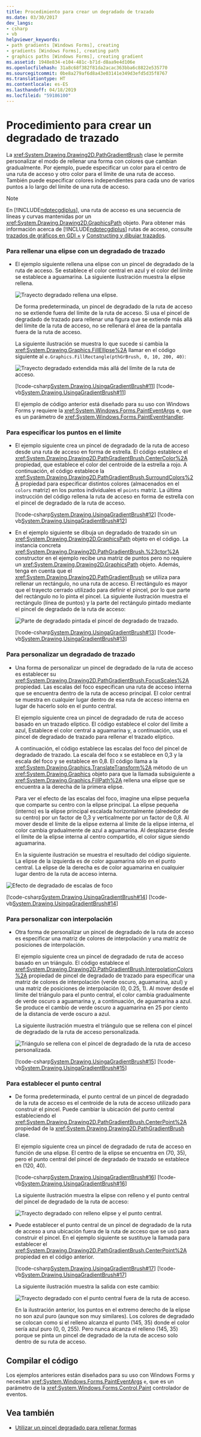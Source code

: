 ```yaml
---
title: Procedimiento para crear un degradado de trazado
ms.date: 03/30/2017
dev_langs:
- csharp
- vb
helpviewer_keywords:
- path gradients [Windows Forms], creating
- gradients [Windows Forms], creating path
- graphics paths [Windows Forms], creating gradient
ms.assetid: 1948e834-e104-481c-b71d-d8aa9e4d106e
ms.openlocfilehash: 31a8c68f382f81da2acac363bba6c8822e535770
ms.sourcegitcommit: 0be8a279af6d8a43e03141e349d3efd5d35f8767
ms.translationtype: HT
ms.contentlocale: es-ES
ms.lasthandoff: 04/18/2019
ms.locfileid: "59186100"
---
```

# <a name="how-to-create-a-path-gradient"></a>Procedimiento para crear un degradado de trazado
La <xref:System.Drawing.Drawing2D.PathGradientBrush> clase le permite personalizar el modo de rellenar una forma con colores que cambian gradualmente. Por ejemplo, puede especificar un color para el centro de una ruta de acceso y otro color para el límite de una ruta de acceso. También puede especificar colores independientes para cada uno de varios puntos a lo largo del límite de una ruta de acceso.  
  
> [!NOTE]
>  En [!INCLUDE[ndptecgdiplus](../../../../includes/ndptecgdiplus-md.md)], una ruta de acceso es una secuencia de líneas y curvas mantenidas por un <xref:System.Drawing.Drawing2D.GraphicsPath> objeto. Para obtener más información acerca de [!INCLUDE[ndptecgdiplus](../../../../includes/ndptecgdiplus-md.md)] rutas de acceso, consulte [trazados de gráficos en GDI +](graphics-paths-in-gdi.md) y [Constructing y dibujar trazados](constructing-and-drawing-paths.md).  
  
### <a name="to-fill-an-ellipse-with-a-path-gradient"></a>Para rellenar una elipse con un degradado de trazado  
  
-   El ejemplo siguiente rellena una elipse con un pincel de degradado de la ruta de acceso. Se establece el color central en azul y el color del límite se establece a aguamarina. La siguiente ilustración muestra la elipse rellena.  
  
     ![Trayecto degradado rellena una elipse.](./media/how-to-create-a-path-gradient/gradient-path-filled-ellipse.png)  
  
     De forma predeterminada, un pincel de degradado de la ruta de acceso no se extiende fuera del límite de la ruta de acceso. Si usa el pincel de degradado de trazado para rellenar una figura que se extiende más allá del límite de la ruta de acceso, no se rellenará el área de la pantalla fuera de la ruta de acceso.  
  
     La siguiente ilustración se muestra lo que sucede si cambia la <xref:System.Drawing.Graphics.FillEllipse%2A> llamar en el código siguiente al `e.Graphics.FillRectangle(pthGrBrush, 0, 10, 200, 40)`:  
  
     ![Trayecto degradado extendida más allá del límite de la ruta de acceso.](./media/how-to-create-a-path-gradient/gradient-path-extended-beyond-boundary.png)  
  
     [!code-csharp[System.Drawing.UsingaGradientBrush#11](~/samples/snippets/csharp/VS_Snippets_Winforms/System.Drawing.UsingaGradientBrush/CS/Class1.cs#11)]
     [!code-vb[System.Drawing.UsingaGradientBrush#11](~/samples/snippets/visualbasic/VS_Snippets_Winforms/System.Drawing.UsingaGradientBrush/VB/Class1.vb#11)]  
  
     El ejemplo de código anterior está diseñado para su uso con Windows Forms y requiere la <xref:System.Windows.Forms.PaintEventArgs> e, que es un parámetro de <xref:System.Windows.Forms.PaintEventHandler>.  
  
### <a name="to-specify-points-on-the-boundary"></a>Para especificar los puntos en el límite  
  
-   El ejemplo siguiente crea un pincel de degradado de la ruta de acceso desde una ruta de acceso en forma de estrella. El código establece el <xref:System.Drawing.Drawing2D.PathGradientBrush.CenterColor%2A> propiedad, que establece el color del centroide de la estrella a rojo. A continuación, el código establece la <xref:System.Drawing.Drawing2D.PathGradientBrush.SurroundColors%2A> propiedad para especificar distintos colores (almacenados en el `colors` matriz) en los puntos individuales el `points` matriz. La última instrucción del código rellena la ruta de acceso en forma de estrella con el pincel de degradado de la ruta de acceso.  
  
     [!code-csharp[System.Drawing.UsingaGradientBrush#12](~/samples/snippets/csharp/VS_Snippets_Winforms/System.Drawing.UsingaGradientBrush/CS/Class1.cs#12)]
     [!code-vb[System.Drawing.UsingaGradientBrush#12](~/samples/snippets/visualbasic/VS_Snippets_Winforms/System.Drawing.UsingaGradientBrush/VB/Class1.vb#12)]  
  
-   En el ejemplo siguiente se dibuja un degradado de trazado sin un <xref:System.Drawing.Drawing2D.GraphicsPath> objeto en el código. La instancia concreta <xref:System.Drawing.Drawing2D.PathGradientBrush.%23ctor%2A> constructor en el ejemplo recibe una matriz de puntos pero no requiere un <xref:System.Drawing.Drawing2D.GraphicsPath> objeto. Además, tenga en cuenta que el <xref:System.Drawing.Drawing2D.PathGradientBrush> se utiliza para rellenar un rectángulo, no una ruta de acceso. El rectángulo es mayor que el trayecto cerrado utilizado para definir el pincel, por lo que parte del rectángulo no lo pinta el pincel. La siguiente ilustración muestra el rectángulo (línea de puntos) y la parte del rectángulo pintado mediante el pincel de degradado de la ruta de acceso: 
  
     ![Parte de degradado pintada el pincel de degradado de trazado.](./media/how-to-create-a-path-gradient/gradient-painted-path-gradient-brush.png)  
  
     [!code-csharp[System.Drawing.UsingaGradientBrush#13](~/samples/snippets/csharp/VS_Snippets_Winforms/System.Drawing.UsingaGradientBrush/CS/Class1.cs#13)]
     [!code-vb[System.Drawing.UsingaGradientBrush#13](~/samples/snippets/visualbasic/VS_Snippets_Winforms/System.Drawing.UsingaGradientBrush/VB/Class1.vb#13)]  
  
### <a name="to-customize-a-path-gradient"></a>Para personalizar un degradado de trazado  
  
-   Una forma de personalizar un pincel de degradado de la ruta de acceso es establecer su <xref:System.Drawing.Drawing2D.PathGradientBrush.FocusScales%2A> propiedad. Las escalas del foco especifican una ruta de acceso interna que se encuentra dentro de la ruta de acceso principal. El color central se muestra en cualquier lugar dentro de esa ruta de acceso interna en lugar de hacerlo solo en el punto central.  
  
     El ejemplo siguiente crea un pincel de degradado de ruta de acceso basado en un trazado elíptico. El código establece el color del límite a azul, Establece el color central a aguamarina y, a continuación, usa el pincel de degradado de trazado para rellenar el trazado elíptico.  
  
     A continuación, el código establece las escalas del foco del pincel de degradado de trazado. La escala del foco x se establece en 0,3 y la escala del foco y se establece en 0,8. El código llama a la <xref:System.Drawing.Graphics.TranslateTransform%2A> método de un <xref:System.Drawing.Graphics> objeto para que la llamada subsiguiente a <xref:System.Drawing.Graphics.FillPath%2A> rellena una elipse que se encuentra a la derecha de la primera elipse.  
  
     Para ver el efecto de las escalas del foco, imagine una elipse pequeña que comparte su centro con la elipse principal. La elipse pequeña (interno) es la elipse principal escalada horizontalmente (alrededor de su centro) por un factor de 0,3 y verticalmente por un factor de 0,8. Al mover desde el límite de la elipse externa al límite de la elipse interna, el color cambia gradualmente de azul a aguamarina. Al desplazarse desde el límite de la elipse interna al centro compartido, el color sigue siendo aguamarina.  
  
     En la siguiente ilustración se muestra el resultado del código siguiente. La elipse de la izquierda es de color aguamarina sólo en el punto central. La elipse de la derecha es de color aguamarina en cualquier lugar dentro de la ruta de acceso interna.  
  
 ![Efecto de degradado de escalas de foco](./media/how-to-create-a-path-gradient/focus-scales-aqua-inner-outer-ellipse.png)  
  
 [!code-csharp[System.Drawing.UsingaGradientBrush#14](~/samples/snippets/csharp/VS_Snippets_Winforms/System.Drawing.UsingaGradientBrush/CS/Class1.cs#14)]
 [!code-vb[System.Drawing.UsingaGradientBrush#14](~/samples/snippets/visualbasic/VS_Snippets_Winforms/System.Drawing.UsingaGradientBrush/VB/Class1.vb#14)]  
  
### <a name="to-customize-with-interpolation"></a>Para personalizar con interpolación  
  
-   Otra forma de personalizar un pincel de degradado de la ruta de acceso es especificar una matriz de colores de interpolación y una matriz de posiciones de interpolación.  
  
     El ejemplo siguiente crea un pincel de degradado de ruta de acceso basado en un triángulo. El código establece el <xref:System.Drawing.Drawing2D.PathGradientBrush.InterpolationColors%2A> propiedad de pincel de degradado de trazado para especificar una matriz de colores de interpolación (verde oscuro, aguamarina, azul) y una matriz de posiciones de interpolación (0, 0.25, 1). Al mover desde el límite del triángulo para el punto central, el color cambia gradualmente de verde oscuro a aguamarina y, a continuación, de aguamarina a azul. Se produce el cambio de verde oscuro a aguamarina en 25 por ciento de la distancia de verde oscuro a azul.  
  
     La siguiente ilustración muestra el triángulo que se rellena con el pincel de degradado de la ruta de acceso personalizada.  
  
     ![Triángulo se rellena con el pincel de degradado de la ruta de acceso personalizada.](./media/how-to-create-a-path-gradient/gradient-brush-filled-triangle.png)  
  
     [!code-csharp[System.Drawing.UsingaGradientBrush#15](~/samples/snippets/csharp/VS_Snippets_Winforms/System.Drawing.UsingaGradientBrush/CS/Class1.cs#15)]
     [!code-vb[System.Drawing.UsingaGradientBrush#15](~/samples/snippets/visualbasic/VS_Snippets_Winforms/System.Drawing.UsingaGradientBrush/VB/Class1.vb#15)]  
  
### <a name="to-set-the-center-point"></a>Para establecer el punto central  
  
-   De forma predeterminada, el punto central de un pincel de degradado de la ruta de acceso es el centroide de la ruta de acceso utilizado para construir el pincel. Puede cambiar la ubicación del punto central estableciendo el <xref:System.Drawing.Drawing2D.PathGradientBrush.CenterPoint%2A> propiedad de la <xref:System.Drawing.Drawing2D.PathGradientBrush> clase.  
  
     El ejemplo siguiente crea un pincel de degradado de ruta de acceso en función de una elipse. El centro de la elipse se encuentra en (70, 35), pero el punto central del pincel de degradado de trazado se establece en (120, 40).  
  
     [!code-csharp[System.Drawing.UsingaGradientBrush#16](~/samples/snippets/csharp/VS_Snippets_Winforms/System.Drawing.UsingaGradientBrush/CS/Class1.cs#16)]
     [!code-vb[System.Drawing.UsingaGradientBrush#16](~/samples/snippets/visualbasic/VS_Snippets_Winforms/System.Drawing.UsingaGradientBrush/VB/Class1.vb#16)]  
  
     La siguiente ilustración muestra la elipse con relleno y el punto central del pincel de degradado de la ruta de acceso:  
  
     ![Trayecto degradado con relleno elipse y el punto central.](./media/how-to-create-a-path-gradient/gradient-path-filled-ellipse-center-point.png)  
  
-   Puede establecer el punto central de un pincel de degradado de la ruta de acceso a una ubicación fuera de la ruta de acceso que se usó para construir el pincel. En el ejemplo siguiente se sustituye la llamada para establecer el <xref:System.Drawing.Drawing2D.PathGradientBrush.CenterPoint%2A> propiedad en el código anterior.  
  
     [!code-csharp[System.Drawing.UsingaGradientBrush#17](~/samples/snippets/csharp/VS_Snippets_Winforms/System.Drawing.UsingaGradientBrush/CS/Class1.cs#17)]
     [!code-vb[System.Drawing.UsingaGradientBrush#17](~/samples/snippets/visualbasic/VS_Snippets_Winforms/System.Drawing.UsingaGradientBrush/VB/Class1.vb#17)]  
  
     La siguiente ilustración muestra la salida con este cambio:  
  
     ![Trayecto degradado con el punto central fuera de la ruta de acceso.](./media/how-to-create-a-path-gradient/gradient-path-center-point-outside.png)  
  
     En la ilustración anterior, los puntos en el extremo derecho de la elipse no son azul puro (aunque son muy similares). Los colores de degradado se colocan como si el relleno alcanza el punto (145, 35) donde el color sería azul puro (0, 0, 255). Pero nunca alcanza el relleno (145, 35) porque se pinta un pincel de degradado de la ruta de acceso solo dentro de su ruta de acceso.  
  
## <a name="compiling-the-code"></a>Compilar el código  
 Los ejemplos anteriores están diseñados para su uso con Windows Forms y necesitan <xref:System.Windows.Forms.PaintEventArgs> `e`, que es un parámetro de la <xref:System.Windows.Forms.Control.Paint> controlador de eventos.  
  
## <a name="see-also"></a>Vea también

- [Utilizar un pincel degradado para rellenar formas](using-a-gradient-brush-to-fill-shapes.md)
